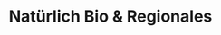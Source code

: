 ---
title: "Natürlich Bio & Regionales"
url: /plattling/natuerlich-bio-und-regionales/
shop: Supermarkt
---
